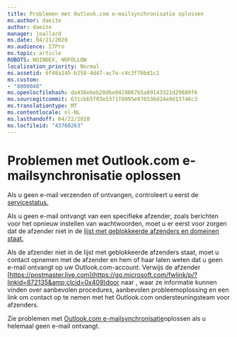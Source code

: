 ```yaml
---
title: Problemen met Outlook.com e-mailsynchronisatie oplossen
ms.author: daeite
author: daeite
manager: joallard
ms.date: 04/21/2020
ms.audience: ITPro
ms.topic: article
ROBOTS: NOINDEX, NOFOLLOW
localization_priority: Normal
ms.assetid: 6f48a145-b258-4d47-ac7e-c4c3f76bd1c1
ms.custom:
- "8000048"
ms.openlocfilehash: da438ebeb28dbe8419067b5a89143322d29889f6
ms.sourcegitcommit: 631cbb5f03e5371f0995e976536d24e9d13746c3
ms.translationtype: MT
ms.contentlocale: nl-NL
ms.lasthandoff: 04/22/2020
ms.locfileid: "43760263"
---
```

# <a name="fix-outlookcom-email-sync-issues"></a>Problemen met Outlook.com e-mailsynchronisatie oplossen

Als u geen e-mail verzenden of ontvangen, controleert u eerst de [servicestatus.](https://go.microsoft.com/fwlink/p/?linkid=837482&amp;clcid=0x409)
  
Als u geen e-mail ontvangt van een specifieke afzender, zoals berichten voor het opnieuw instellen van wachtwoorden, moet u er eerst voor zorgen dat de afzender niet in de [lijst met geblokkeerde afzenders en domeinen staat.](https://outlook.live.com/mail/options/mail/junkEmail/blockedSendersAndDomains)
  
Als de afzender niet in de lijst met geblokkeerde afzenders staat, moet u contact opnemen met de afzender en hem of haar laten weten dat u geen e-mail ontvangt op uw Outlook.com-account. Verwijs de afzender [https://postmaster.live.com](https://go.microsoft.com/fwlink/p/?linkid=872135&amp;clcid=0x409)door naar , waar ze informatie kunnen vinden over aanbevolen procedures, aanbevolen probleemoplossing en een link om contact op te nemen met het Outlook.com ondersteuningsteam voor afzenders.
  
Zie problemen met [Outlook.com e-mailsynchronisatie](https://support.office.com/article/d39e3341-8d79-4bf1-b3c7-ded602233642?wt.mc_id=Office_Outlook_com_Alchemy)oplossen als u helemaal geen e-mail ontvangt.